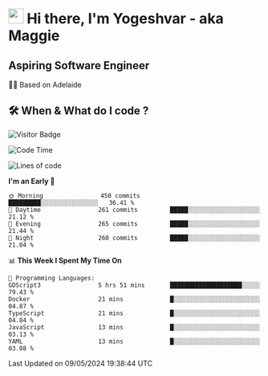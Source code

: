 <h1><img src="https://emojis.slackmojis.com/emojis/images/1531849430/4246/blob-sunglasses.gif?1531849430" width="30"/> Hi there, I'm Yogeshvar - aka Maggie</h1>

## Aspiring Software Engineer
🏂🏻  Based on Adelaide 

## 🛠 When & What do I code ?  

![Visitor Badge](https://visitor-badge.feriirawann.repl.co?username=yogeshvar&repo=yogeshvar&label=Visitors&style=plastic&color=%23457BFF&contentType=svg)

<!--START_SECTION:waka-->
![Code Time](http://img.shields.io/badge/Code%20Time-2%2C892%20hrs%2021%20mins-blue)

![Lines of code](https://img.shields.io/badge/From%20Hello%20World%20I%27ve%20Written-4.2%20million%20lines%20of%20code-blue)

**I'm an Early 🐤** 

```text
🌞 Morning                450 commits         █████████░░░░░░░░░░░░░░░░   36.41 % 
🌆 Daytime                261 commits         █████░░░░░░░░░░░░░░░░░░░░   21.12 % 
🌃 Evening                265 commits         █████░░░░░░░░░░░░░░░░░░░░   21.44 % 
🌙 Night                  260 commits         █████░░░░░░░░░░░░░░░░░░░░   21.04 % 
```


📊 **This Week I Spent My Time On** 

```text
💬 Programming Languages: 
GDScript3                5 hrs 51 mins       ████████████████████░░░░░   79.43 % 
Docker                   21 mins             █░░░░░░░░░░░░░░░░░░░░░░░░   04.87 % 
TypeScript               21 mins             █░░░░░░░░░░░░░░░░░░░░░░░░   04.84 % 
JavaScript               13 mins             █░░░░░░░░░░░░░░░░░░░░░░░░   03.13 % 
YAML                     13 mins             █░░░░░░░░░░░░░░░░░░░░░░░░   03.08 % 
```


 Last Updated on 09/05/2024 19:38:44 UTC
<!--END_SECTION:waka-->

